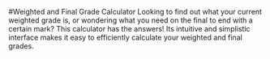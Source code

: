 #Weighted and Final Grade Calculator
Looking to find out what your current weighted grade is, or wondering what you need on the final to end with a certain mark? This calculator has the answers! Its intuitive and simplistic interface makes it easy to efficiently calculate your weighted and final grades.